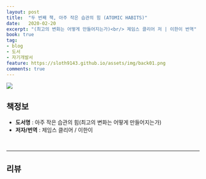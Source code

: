 ```yaml
---
layout: post
title:  "두 번째 책, 아주 작은 습관의 힘 (ATOMIC HABITS)"
date:   2020-02-20
excerpt: "(최고의 변화는 어떻게 만들어지는가)<br/> 제임스 클리어 저 | 이한이 번역"
book: true
tag:
- blog
- 도서
- 자기개발서
feature: https://sloth9143.github.io/assets/img/back01.png
comments: true
---
```


![](https://sloth9143.github.io/assets/img/book/book-02.jpg)

## 책정보
   - **도서명** : 아주 작은 습관의 힘(최고의 변화는 어떻게 만들어지는가)
   - **저자/번역** : 제임스 클리어 / 이한이

&nbsp;&nbsp;

---

## 리뷰
